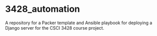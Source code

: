 # 3428_automation
A repository for a Packer template and Ansible playbook for deploying a Django server for the CSCI 3428 course project.
